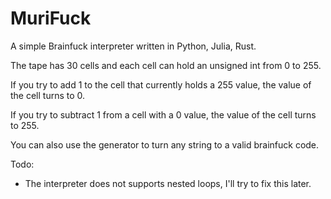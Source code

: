 # MuriFuck

A simple Brainfuck interpreter written in Python, Julia, Rust.


The tape has 30 cells and each cell can hold an unsigned int from 0 to 255. 

If you try to add 1 to the cell that currently holds a 255 value, the value of the cell turns to 0. 

If you try to subtract 1 from a cell with a 0 value, the value of the cell turns to 255.

You can also use the generator to turn any string to a valid brainfuck code.

Todo:
- The interpreter does not supports nested loops, I'll try to fix this later.
